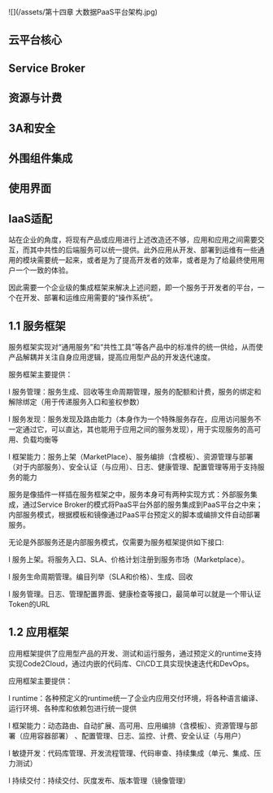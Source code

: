 ![](/assets/第十四章 大数据PaaS平台架构.jpg)

## 云平台核心

## Service Broker

## 资源与计费

## 3A和安全

## 外围组件集成

## 使用界面

## IaaS适配

站在企业的角度，将现有产品或应用进行上述改造还不够，应用和应用之间需要交互，而其中共性的后端服务可以统一提供。此外应用从开发、部署到运维有一些通用的模块需要统一起来，或者是为了提高开发者的效率，或者是为了给最终使用用户一个一致的体验。

因此需要一个企业级的集成框架来解决上述问题，即一个服务于开发者的平台，一个在开发、部署和运维应用需要的“操作系统”。

## 1.1 服务框架

服务框架实现对“通用服务”和“共性工具”等各产品中的标准件的统一供给，从而使产品解耦并关注自身应用逻辑，提高应用型产品的开发迭代速度。

服务框架主要提供：

l 服务管理：服务生成、回收等生命周期管理，服务的配额和计费，服务的绑定和解除绑定（用于传递服务入口和鉴权参数）

l 服务发现：服务发现及路由能力（本身作为一个特殊服务存在，应用访问服务不一定通过它，可以直达，其也能用于应用之间的服务发现），用于实现服务的高可用、负载均衡等

l 框架能力：服务上架（MarketPlace）、服务编排（含模板）、资源管理与部署（对于内部服务）、安全认证（与应用）、日志、健康管理、配置管理等用于支持服务的能力

服务是像插件一样插在服务框架之中，服务本身可有两种实现方式：外部服务集成，通过Service Broker的模式将PaaS平台外部的服务集成到PaaS平台之中来； 内部服务模式，根据模板和镜像通过PaaS平台预定义的脚本或编排文件自动部署服务。

无论是外部服务还是内部服务模式，仅需要为服务框架提供如下接口:

l 服务上架。将服务入口、SLA、价格计划注册到服务市场（Marketplace）。

l 服务生命周期管理。编目列举（SLA和价格）、生成、回收

l 服务管理。日志、管理配置界面、健康检查等接口，最简单可以就是一个带认证Token的URL

## 1.2 应用框架

应用框架提供了应用型产品的开发、测试和运行服务，通过预定义的runtime支持实现Code2Cloud，通过内嵌的代码库、CI\CD工具实现快速迭代和DevOps。

应用框架主要提供：

l runtime：各种预定义的runtime统一了企业内应用交付环境，将各种语言编译、运行环境、各种库和依赖包进行统一提供

l 框架能力：动态路由、自动扩展、高可用、应用编排（含模板）、资源管理与部署（应用容器部署） 、配置管理、日志、监控、计费、安全认证（与用户）

l 敏捷开发：代码库管理、开发流程管理、代码审查、持续集成（单元、集成、压力测试）

l 持续交付：持续交付、灰度发布、版本管理（镜像管理）

